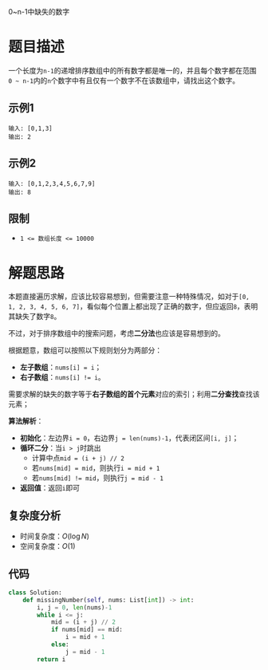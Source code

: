 0~n-1中缺失的数字

# 题目描述

一个长度为`n-1`的递增排序数组中的所有数字都是唯一的，并且每个数字都在范围`0 ~ n-1`内的`n`个数字中有且仅有一个数字不在该数组中，请找出这个数字。

## 示例1

```
输入: [0,1,3]
输出: 2
```

## 示例2

```
输入: [0,1,2,3,4,5,6,7,9]
输出: 8
```

## 限制

- `1 <= 数组长度 <= 10000`

# 解题思路

本题直接遍历求解，应该比较容易想到，但需要注意一种特殊情况，如对于`[0, 1, 2, 3, 4, 5, 6, 7]`，看似每个位置上都出现了正确的数字，但应返回`8`，表明其缺失了数字`8`。

不过，对于排序数组中的搜索问题，考虑**二分法**也应该是容易想到的。

根据题意，数组可以按照以下规则划分为两部分：

- **左子数组**：`nums[i] = i`；
- **右子数组**：`nums[i] != i`。

需要求解的缺失的数字等于**右子数组的首个元素**对应的索引；利用**二分查找**查找该元素；

**算法解析**：

- **初始化**：左边界`i = 0`，右边界`j = len(nums)-1`，代表闭区间`[i, j]`；
- **循环二分**：当`i > j`时跳出
  - 计算中点`mid = (i + j) // 2`
  - 若`nums[mid] = mid`，则执行`i = mid + 1`
  - 若`nums[mid] != mid`，则执行`j = mid - 1`
- **返回值**：返回`i`即可

## 复杂度分析

- 时间复杂度：$O(\log N)$
- 空间复杂度：$O(1)$

## 代码

```python
class Solution:
    def missingNumber(self, nums: List[int]) -> int:
        i, j = 0, len(nums)-1
        while i <= j:
            mid = (i + j) // 2
            if nums[mid] == mid:
                i = mid + 1
            else:
                j = mid - 1
        return i
```

